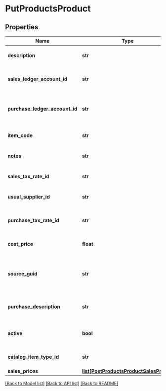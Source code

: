 # PutProductsProduct

## Properties
Name | Type | Description | Notes
------------ | ------------- | ------------- | -------------
**description** | **str** | The product description | [optional] 
**sales_ledger_account_id** | **str** | The sales ledger account for the product | [optional] 
**purchase_ledger_account_id** | **str** | The purchase ledger account for the product | [optional] 
**item_code** | **str** | The item code for the product | [optional] 
**notes** | **str** | The notes for the product | [optional] 
**sales_tax_rate_id** | **str** | The ID of the Sales Tax Rate. | [optional] 
**usual_supplier_id** | **str** | The ID of the Usual Supplier. | [optional] 
**purchase_tax_rate_id** | **str** | The ID of the Purchase Tax Rate. | [optional] 
**cost_price** | **float** | The cost price of the product | [optional] 
**source_guid** | **str** | Used when importing products from external sources | [optional] 
**purchase_description** | **str** | The product purchase description | [optional] 
**active** | **bool** | Indicates whether the product is active | [optional] 
**catalog_item_type_id** | **str** | The ID of the Catalog Item Type. | [optional] 
**sales_prices** | [**list[PostProductsProductSalesPrices]**](PostProductsProductSalesPrices.md) |  | [optional] 

[[Back to Model list]](../README.md#documentation-for-models) [[Back to API list]](../README.md#documentation-for-api-endpoints) [[Back to README]](../README.md)


